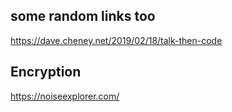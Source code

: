 ## some random links too
https://dave.cheney.net/2019/02/18/talk-then-code

## Encryption
https://noiseexplorer.com/